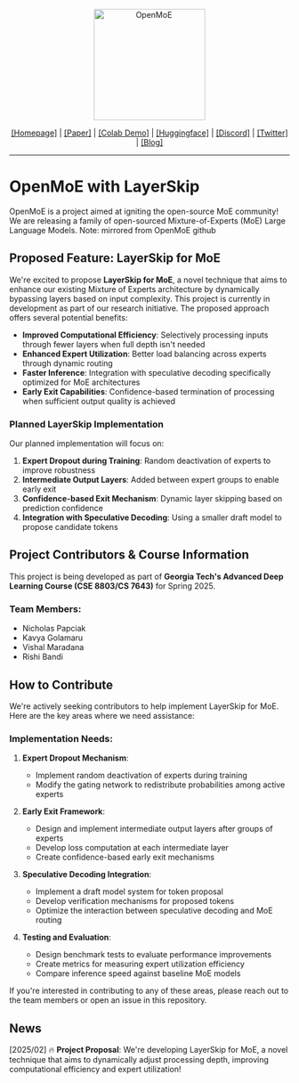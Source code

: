 <p align="center">
<img width="200px" alt="OpenMoE" src="https://github.com/XueFuzhao/OpenMoE/blob/main/logo.jpg?raw=true">
</p>
<p align="center"><a href="https://github.com/XueFuzhao/OpenMoE/tree/main">[Homepage]</a> | <a href="https://arxiv.org/abs/2402.01739">[Paper]</a> |  <a href="https://colab.research.google.com/drive/1xIfIVafnlCP2XVICmRwkUFK3cwTJYjCY#scrollTo=62T-2mH_tsjG">[Colab Demo]</a> | <a href="https://huggingface.co/OrionZheng">[Huggingface]</a> | <a href="https://discord.gg/bjGnGfjegU">[Discord]</a>  |  <a href="https://twitter.com/xuefz/status/1693696988611739947?s=61&t=Xc2k2W7vU_hlpNizGDCmOw">[Twitter]</a> | <a href="https://xuefuzhao.notion.site/Aug-2023-OpenMoE-v0-2-Release-43808efc0f5845caa788f2db52021879">[Blog]</a></p>
</p>
<hr>

# OpenMoE with LayerSkip
OpenMoE is a project aimed at igniting the open-source MoE community! We are releasing a family of open-sourced Mixture-of-Experts (MoE) Large Language Models.
Note: mirrored from OpenMoE github 


## Proposed Feature: LayerSkip for MoE
We're excited to propose **LayerSkip for MoE**, a novel technique that aims to enhance our existing Mixture of Experts architecture by dynamically bypassing layers based on input complexity. This project is currently in development as part of our research initiative. The proposed approach offers several potential benefits:

- **Improved Computational Efficiency**: Selectively processing inputs through fewer layers when full depth isn't needed
- **Enhanced Expert Utilization**: Better load balancing across experts through dynamic routing
- **Faster Inference**: Integration with speculative decoding specifically optimized for MoE architectures
- **Early Exit Capabilities**: Confidence-based termination of processing when sufficient output quality is achieved

### Planned LayerSkip Implementation
Our planned implementation will focus on:
1. **Expert Dropout during Training**: Random deactivation of experts to improve robustness
2. **Intermediate Output Layers**: Added between expert groups to enable early exit
3. **Confidence-based Exit Mechanism**: Dynamic layer skipping based on prediction confidence
4. **Integration with Speculative Decoding**: Using a smaller draft model to propose candidate tokens

## Project Contributors & Course Information
This project is being developed as part of **Georgia Tech's Advanced Deep Learning Course (CSE 8803/CS 7643)** for Spring 2025.

### Team Members:
- Nicholas Papciak 
- Kavya Golamaru
- Vishal Maradana
- Rishi Bandi

## How to Contribute
We're actively seeking contributors to help implement LayerSkip for MoE. Here are the key areas where we need assistance:

### Implementation Needs:
1. **Expert Dropout Mechanism**: 
   - Implement random deactivation of experts during training
   - Modify the gating network to redistribute probabilities among active experts

2. **Early Exit Framework**:
   - Design and implement intermediate output layers after groups of experts
   - Develop loss computation at each intermediate layer
   - Create confidence-based early exit mechanisms

3. **Speculative Decoding Integration**:
   - Implement a draft model system for token proposal
   - Develop verification mechanisms for proposed tokens
   - Optimize the interaction between speculative decoding and MoE routing

4. **Testing and Evaluation**:
   - Design benchmark tests to evaluate performance improvements
   - Create metrics for measuring expert utilization efficiency
   - Compare inference speed against baseline MoE models

If you're interested in contributing to any of these areas, please reach out to the team members or open an issue in this repository.

## News

[2025/02] 🔥 **Project Proposal**: We're developing LayerSkip for MoE, a novel technique that aims to dynamically adjust processing depth, improving computational efficiency and expert utilization!

